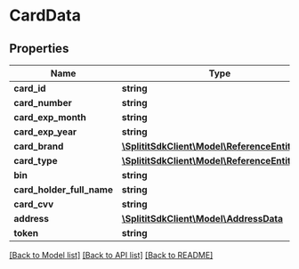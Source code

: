 # CardData

## Properties
Name | Type | Description | Notes
------------ | ------------- | ------------- | -------------
**card_id** | **string** |  | [optional] 
**card_number** | **string** |  | [optional] 
**card_exp_month** | **string** |  | [optional] 
**card_exp_year** | **string** |  | [optional] 
**card_brand** | [**\SplititSdkClient\Model\ReferenceEntityBase**](ReferenceEntityBase.md) |  | [optional] 
**card_type** | [**\SplititSdkClient\Model\ReferenceEntityBase**](ReferenceEntityBase.md) |  | [optional] 
**bin** | **string** |  | [optional] 
**card_holder_full_name** | **string** |  | [optional] 
**card_cvv** | **string** |  | [optional] 
**address** | [**\SplititSdkClient\Model\AddressData**](AddressData.md) |  | [optional] 
**token** | **string** |  | [optional] 

[[Back to Model list]](../README.md#documentation-for-models) [[Back to API list]](../README.md#documentation-for-api-endpoints) [[Back to README]](../README.md)


